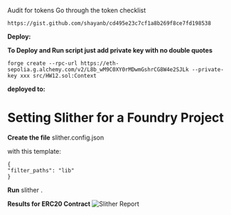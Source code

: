Audit for tokens
Go through the token checklist

    https://gist.github.com/shayanb/cd495e23c7cf1a8b269f8ce7fd198538

**Deploy:**

**To Deploy and Run script just add private key with no double quotes**

    forge create --rpc-url https://eth-sepolia.g.alchemy.com/v2/L8b_wM9C0XY0rMDwmGshrCG8W4e2SJLk --private-key xxx src/HW12.sol:Context

**deployed to:**

# Setting Slither for a Foundry Project

**Create the file**
slither.config.json

with this template:

    {
    "filter_paths": "lib"
    }

**Run**
slither .

**Results for ERC20 Contract**
![Slither Report](https://github.com/ecorey/HW12_F/blob/main/images/slitherReport.JPG)
